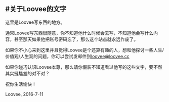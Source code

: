 #关于Loovee的文字
----

这里是Loovee写东西的地方。

通常Loovee写东西很随意，你不知道他什么时候会去写，不知道他会写什么内容，甚至那天如果他把账号密码忘了，那么这个站点就永远作废了。

如果你不小心来到这里并且觉得Loovee是个还算有趣的人，想和他探讨一些人生/价值观/人生观的问题，你可以尝试发邮件到[loovee@loovee.cc](loovee@loovee.cc)

如果你碰巧认识Loovee本尊，那么请你假装不知道看过他写的这些文字，要不然其实挺尴尬的对不对？

祝你生活愉快！


Loovee,
2016-7-11